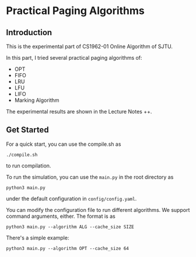 # Practical Paging Algorithms

## Introduction

This is the experimental part of CS1962-01 Online Algorithm of SJTU.

In this part, I tried several practical paging algorithms of:

- OPT
- FIFO
- LRU
- LFU
- LIFO
- Marking Algorithm

The experimental results are shown in the Lecture Notes ++.

## Get Started

For a quick start, you can use the compile.sh as
```
./compile.sh
```
to run compilation.

To run the simulation, you can use the `main.py` in the root directory as
```
python3 main.py
```
under the default configuration in `config/config.yaml`.

You can modify the configuration file to run different algorithms. We support command arguments, either. The format is as
```
python3 main.py --algorithm ALG --cache_size SIZE
```
There's a simple example:
```
python3 main.py --algorithm OPT --cache_size 64
```